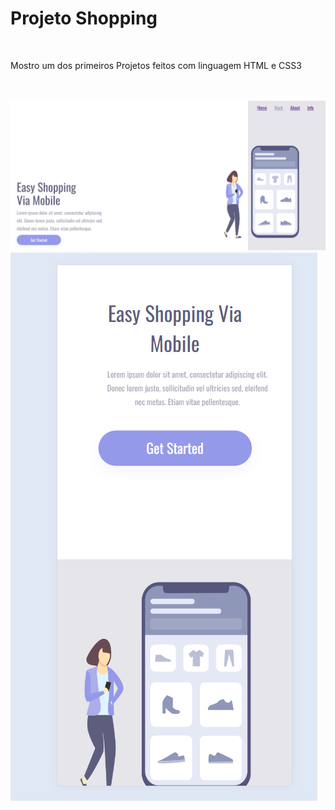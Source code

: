 <h1>Projeto Shopping</h1>
<br>

<p>Mostro um dos primeiros Projetos feitos com linguagem HTML e CSS3</p>
<br>
<br>
<img src="https://github.com/ArthurZanesco/Project---web---Shooping---New/blob/main/Img%20Pc.PNG"/> 
<br>
<img src="https://github.com/ArthurZanesco/Project---web---Shooping---New/blob/main/Img%20Celular.PNG"/> 


